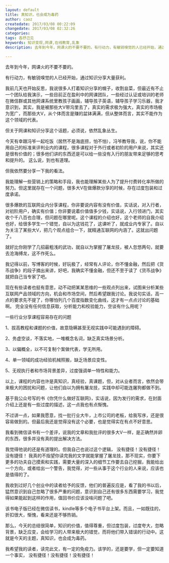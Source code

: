 ```yaml
---
layout: default
title: 真知识，也会成为毒药
author: caoz
createdate: 2017/03/08 00:22:09
changedate: 2017/03/08 02:32:26
categories:
tags: 各抒己见
keywords: 知识变现,网课,在线教育,乱象
description: 去年到今年，网课火的不要不要的。有行动力，有敏锐嗅觉的人已经开始，通过知识分享大量获利。但关于网课和知识分享这个话题，必须说，依然乱象丛生。

---
```


去年到今年，网课火的不要不要的。

有行动力，有敏锐嗅觉的人已经开始，通过知识分享大量获利。

我前几天也开始反思，我说很多人打着知识分享的幌子，收割韭菜，但最近有不止一个团队给我演示，一些目前正在盈利中的网课团队，一些经过认证或培训的老师在微信群或其他网课系统里教孩子画画，辅导孩子英语，辅导孩子学习乐器，我才意识到，其实，我是被那些大V带沟里去了，真实的需求极为强大，真实的市场极为宽广，而那些大V，从个体而言是赚的盆钵满满，但从整体而言，其实不能作为这个领域的代表。

但关于网课和知识分享这个话题，必须说，依然乱象丛生。

今天有幸跟冯爷一起吃饭（居然不是海底捞，怕不怕），冯爷教导我，说，你不能用自己的标准来评判业内的课程，很多课程对于外行或者初阶的用户来说，其实还是很有价值的；很多他们讲的东西还是可以给一些没有入行的朋友带来足够的思考和提升的。 这么说，到也有道理。

但我依然要分享一下我的看法。

我能理解一些营销上的策略和手段，我也能理解某些人为了提升付费转化率所做的努力。但这里就存在一个问题，很多大V在做爆款分享的时候，存在过度包装和过度承诺。

很多爆款的互联网业内分享课程，你非要说内容有没有价值，实话说，对入行者，对初阶用户，确实有价值；你非要说着价值值多少钱，实话说，入行领进门，其实收个千八百也合理，但问题在哪里呢。这个课程的介绍也好，这个老师的自我介绍也好，给很多学生一个错觉，自以为这钱花了，这课听了，就成业内专家了。自以为关注了某些大V，把几个观点组合一下，就精通互联网的内涵了。这就出问题了。

就好比你刚学了几招最粗浅的武功，就自以为掌握了屠龙技，被人忽悠两句，就要去沧海缚龙，这不作死么。

我记得以前，写博客的时候，好玩极了，经常有人评论，你不懂金融，然后把《货币战争》的段子摘出来讲，好吧，我确实不懂金融，但还不至于读了《货币战争》就把自己当专家了吧。

现在有些读者也挺有意思，动不动把某某思维的一些观点列出来，试图来分析某些互联网产品领域的方向，机会和市场空间，然后希望跟我讨论。我说句实话，高一点的要求先不提了，你哪怕列几个百度指数变化曲线，这才有一点点讨论的基础啊。 完全没有任何信息获取，分析能力和校验能力，空谈有什么用呢？

一些行业分享课程容易存在的问题

1、拔高教程和课题的价值，故意隐瞒甚至无视实践中可能遇到的障碍。

2、务虚空谈，不落实地，一堆概念名词，缺乏真实场景分析。

3、以偏概全，以不可复制个案做代表，学无所用。

4、单一领域的成功经验机械照搬，缺乏场景应变性。

5、无视执行者和市场背景差异，过度强调单一特性和能力。

以上，课程的内容也许是真知识，真经验，真课题，但，对从业者而言，依然会带来极大的困扰和问题，让他们自以为拥有屠龙技，实践中却可能连屠狗都做不到。

基于我公众号写的书《你凭什么做好互联网》，实话说，因为发行的需求，在封面介绍上还是有一些过度的描述，这一点我也有点惭愧。

不过讲一点，如果我愿意，找一批行业大牛，上市公司的老板，给我写序，还是很容易做到的。但最后我还是觉得没有这个必要，也是觉得实在有点不好意思。

我看到微信读书有一个差评，说我的文章和我批评的很多大V一样，是正确然并卵的东西，很多并没有真的提出解决方法。

我觉得他说的还是有道理的。但我自己也说过这个逻辑， 没有捷径！没有捷径！没有捷径！  我真的不指望你读完我的文字就能掌握了屠龙技，那不现实，你要下更多的功夫自己摸索和实践，需要大量的深入的细节工作要去自己挖掘，我能给出一个方向，或者给出一个警告，我觉得，对一些从事于这个行业的人来说，应该也是值得的了。

我收到过好几个创业中的读者给予的反馈，他们的普遍反应是，看了我的书以后，猛然意识到自己忽略了很多严重的问题，意识到自己还有很多东西需要学习，我觉得如果能起到这样的作用，值回书价应该没啥问题了吧。

该书电子版已经在微信读书，kindle等多个电子书平台上架。而且，一如既往的，折扣很大，惭愧，看来还是不够热销。

那么，今天的总结很简单，知识的价值，值得尊重，但过度包装，过度夸大，忽略背景，缺乏应变，会给学习的人带来极大的错觉，而将他们带入错误的行动中。这就是今天的主题，真知识，也会成为毒药。

我希望我的读者，读完此文，有一定的免疫力。该学的，还是要学，但一定要知道一个事实， 没有捷径！没有捷径！没有捷径！
